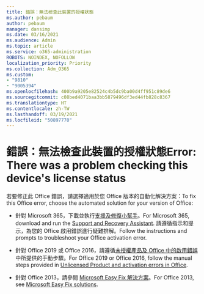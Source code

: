 ```yaml
---
title: 錯誤：無法檢查此裝置的授權狀態
ms.author: pebaum
author: pebaum
manager: dansimp
ms.date: 03/16/2021
ms.audience: Admin
ms.topic: article
ms.service: o365-administration
ROBOTS: NOINDEX, NOFOLLOW
localization_priority: Priority
ms.collection: Adm_O365
ms.custom:
- "9810"
- "9005394"
ms.openlocfilehash: 400b9a9205e82524c4b5dc9ba00d4ff951c89de6
ms.sourcegitcommit: c08bed4071baa3bb5879496df3ed44fb828c8367
ms.translationtype: HT
ms.contentlocale: zh-TW
ms.lasthandoff: 03/19/2021
ms.locfileid: "50897770"
---
```

# <a name="error-there-was-a-problem-checking-this-devices-license-status"></a><span data-ttu-id="83e6a-102">錯誤：無法檢查此裝置的授權狀態</span><span class="sxs-lookup"><span data-stu-id="83e6a-102">Error: There was a problem checking this device's license status</span></span>

<span data-ttu-id="83e6a-103">若要修正此 Office 錯誤，請選擇適用於您 Office 版本的自動化解決方案：</span><span class="sxs-lookup"><span data-stu-id="83e6a-103">To fix this Office error, choose the automated solution for your version of Office:</span></span>

- <span data-ttu-id="83e6a-104">針對 Microsoft 365，下載並執行[支援及修復小幫手](https://aka.ms/SaRA-OfficeActivation-Chat)。</span><span class="sxs-lookup"><span data-stu-id="83e6a-104">For Microsoft 365, download and run the [Support and Recovery Assistant](https://aka.ms/SaRA-OfficeActivation-Chat).</span></span> <span data-ttu-id="83e6a-105">請遵循指示和提示，為您的 Office 啟用錯誤進行疑難排解。</span><span class="sxs-lookup"><span data-stu-id="83e6a-105">Follow the instructions and prompts to troubleshoot your Office activation error.</span></span>

- <span data-ttu-id="83e6a-106">針對 Office 2019 或 Office 2016，請遵循[未授權產品及 Office 中的啟用錯誤](https://support.microsoft.com/office/0d23d3c0-c19c-4b2f-9845-5344fedc4380#bkmk_fixyourself)中所提供的手動步驟。</span><span class="sxs-lookup"><span data-stu-id="83e6a-106">For Office 2019 or Office 2016, follow the manual steps provided in [Unlicensed Product and activation errors in Office](https://support.microsoft.com/office/0d23d3c0-c19c-4b2f-9845-5344fedc4380#bkmk_fixyourself).</span></span>

- <span data-ttu-id="83e6a-107">針對 Office 2013，請參閱 [Microsoft Easy Fix 解決方案](https://support.microsoft.com/topic/microsoft-easy-fix-solutions-have-been-discontinued-b0f4b5f9-3b5a-bd9e-d75d-d45e2f12e16c)。</span><span class="sxs-lookup"><span data-stu-id="83e6a-107">For Office 2013, see [Microsoft Easy Fix solutions](https://support.microsoft.com/topic/microsoft-easy-fix-solutions-have-been-discontinued-b0f4b5f9-3b5a-bd9e-d75d-d45e2f12e16c).</span></span>